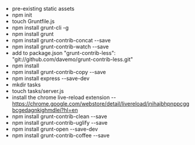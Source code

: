 - pre-existing static assets
- npm init
- touch Gruntfile.js
- npm install grunt-cli -g
- npm install grunt
- npm install grunt-contrib-concat --save
- npm install grunt-contrib-watch  --save
- add to package.json "grunt-contrib-less": "git://github.com/davemo/grunt-contrib-less.git"
- npm install
- npm install grunt-contrib-copy --save
- npm install express --save-dev
- mkdir tasks
- touch tasks/server.js
- install the chrome live-reload extension
-- https://chrome.google.com/webstore/detail/livereload/jnihajbhpnppcggbcgedagnkighmdlei?hl=en
- npm install grunt-contrib-clean --save
- npm install grunt-contrib-uglify --save
- npm install grunt-open --save-dev
- npm install grunt-contrib-coffee --save
